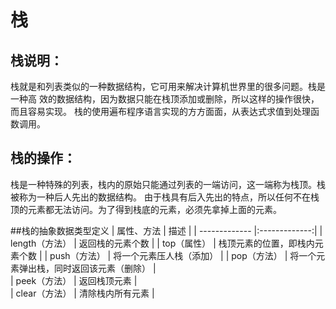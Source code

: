 # 栈
## 栈说明：    
栈就是和列表类似的一种数据结构，它可用来解决计算机世界里的很多问题。栈是一种高
效的数据结构，因为数据只能在栈顶添加或删除，所以这样的操作很快，而且容易实现。
栈的使用遍布程序语言实现的方方面面，从表达式求值到处理函数调用。
## 栈的操作：
栈是一种特殊的列表，栈内的原始只能通过列表的一端访问，这一端称为栈顶。栈被称为一种后人先出的数据结构。
由于栈具有后入先出的特点，所以任何不在栈顶的元素都无法访问。为了得到栈底的元素，必须先拿掉上面的元素。

##栈的抽象数据类型定义
| 属性、方法        | 描述       |
| ------------- |:-------------:|
| length（方法）      | 返回栈的元素个数 |
| top（属性）      | 栈顶元素的位置，即栈内元素个数      | 
| push（方法） | 将一个元素压人栈（添加）      |
| pop（方法） | 将一个元素弹出栈，同时返回该元素（删除）     |  
| peek（方法） | 返回栈顶元素     |  
| clear（方法） | 清除栈内所有元素     |